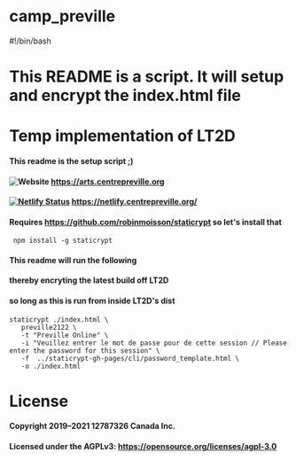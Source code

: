 # camp_preville

#!/bin/bash

# This README is a script. It will setup and encrypt the index.html file

# Temp implementation of LT2D

#### This readme is the setup script ;)
#### ![Website](https://img.shields.io/website?label=Pr%C3%A9ville&up_message=online&url=https%3A%2F%2Farts.centrepreville.org%2F) https://arts.centrepreville.org 
#### [![Netlify Status](https://api.netlify.com/api/v1/badges/e75ec369-ba7d-4e12-a04a-8e370e3f91c0/deploy-status)](https://app.netlify.com/sites/sharp-wright-a04f34/deploys) https://netlify.centrepreville.org/


#### Requires https://github.com/robinmoisson/staticrypt so let's install that
     
     npm install -g staticrypt

#### This readme will run the following

#### thereby encryting the latest build off LT2D 
#### so long as this is run from inside LT2D's dist



    staticrypt ./index.html \
       preville2122 \
       -t "Preville Online" \
       -i "Veuillez entrer le mot de passe pour de cette session // Please enter the password for this session" \
       -f  ../staticrypt-gh-pages/cli/password_template.html \
       -o ./index.html

# License
#### Copyright 2019–2021 12787326 Canada Inc.
#### Licensed under the AGPLv3: https://opensource.org/licenses/agpl-3.0
